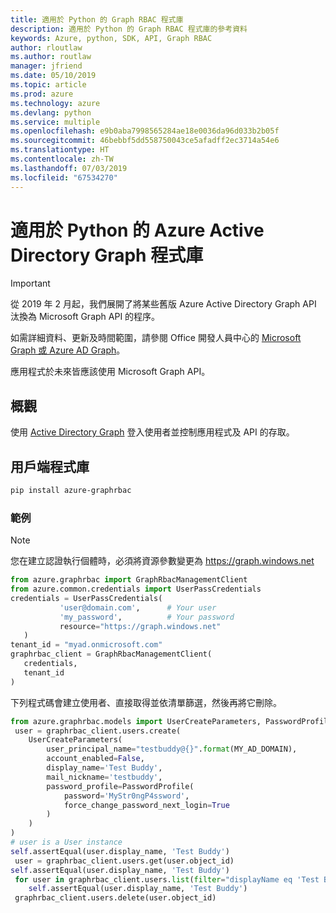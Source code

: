 ```yaml
---
title: 適用於 Python 的 Graph RBAC 程式庫
description: 適用於 Python 的 Graph RBAC 程式庫的參考資料
keywords: Azure, python, SDK, API, Graph RBAC
author: rloutlaw
ms.author: routlaw
manager: jfriend
ms.date: 05/10/2019
ms.topic: article
ms.prod: azure
ms.technology: azure
ms.devlang: python
ms.service: multiple
ms.openlocfilehash: e9b0aba7998565284ae18e0036da96d033b2b05f
ms.sourcegitcommit: 46bebbf5dd558750043ce5afadff2ec3714a54e6
ms.translationtype: HT
ms.contentlocale: zh-TW
ms.lasthandoff: 07/03/2019
ms.locfileid: "67534270"
---
```

# <a name="azure-active-directory-graph-libraries-for-python"></a>適用於 Python 的 Azure Active Directory Graph 程式庫

> [!IMPORTANT]
>
> 從 2019 年 2 月起，我們展開了將某些舊版 Azure Active Directory Graph API 汰換為 Microsoft Graph API 的程序。 
>
> 如需詳細資料、更新及時間範圍，請參閱 Office 開發人員中心的 [Microsoft Graph 或 Azure AD Graph](https://dev.office.com/blogs/microsoft-graph-or-azure-ad-graph)。
>
> 應用程式於未來皆應該使用 Microsoft Graph API。 

## <a name="overview"></a>概觀 

使用 [Active Directory Graph](/azure/active-directory/develop/active-directory-graph-api) 登入使用者並控制應用程式及 API 的存取。    

## <a name="client-library"></a>用戶端程式庫   

 ```bash    
pip install azure-graphrbac 
``` 

### <a name="example"></a>範例 
> [!NOTE]   
> 您在建立認證執行個體時，必須將資源參數變更為 https://graph.windows.net    
 ```python  
from azure.graphrbac import GraphRbacManagementClient   
from azure.common.credentials import UserPassCredentials    
 credentials = UserPassCredentials( 
            'user@domain.com',      # Your user 
            'my_password',          # Your password 
            resource="https://graph.windows.net"    
    )   
 tenant_id = "myad.onmicrosoft.com" 
 graphrbac_client = GraphRbacManagementClient(  
    credentials,    
    tenant_id   
)   
``` 
下列程式碼會建立使用者、直接取得並依清單篩選，然後再將它刪除。   
```python   
from azure.graphrbac.models import UserCreateParameters, PasswordProfile    
 user = graphrbac_client.users.create(  
    UserCreateParameters(   
        user_principal_name="testbuddy@{}".format(MY_AD_DOMAIN),    
        account_enabled=False,  
        display_name='Test Buddy',  
        mail_nickname='testbuddy',  
        password_profile=PasswordProfile(   
            password='MyStr0ngP4ssword',    
            force_change_password_next_login=True   
        )   
    )   
)   
# user is a User instance   
self.assertEqual(user.display_name, 'Test Buddy')   
 user = graphrbac_client.users.get(user.object_id)  
self.assertEqual(user.display_name, 'Test Buddy')   
 for user in graphrbac_client.users.list(filter="displayName eq 'Test Buddy'"): 
    self.assertEqual(user.display_name, 'Test Buddy')   
 graphrbac_client.users.delete(user.object_id)  
```